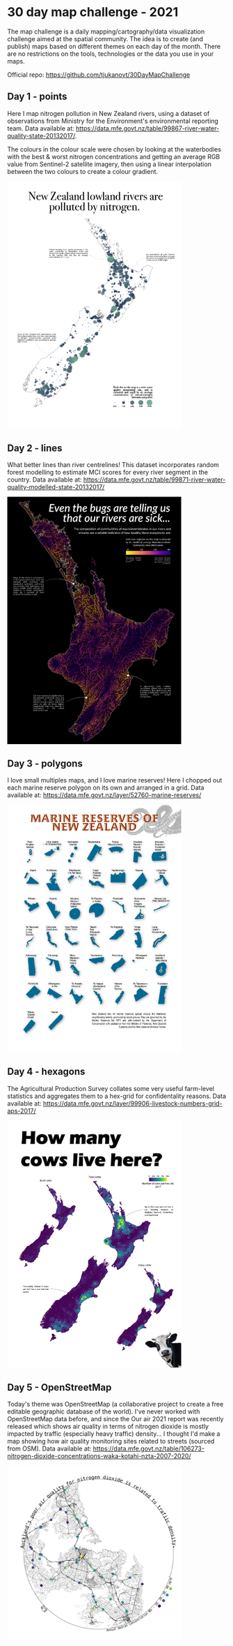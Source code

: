 # 30 day map challenge - 2021

The map challenge is a daily mapping/cartography/data visualization challenge aimed at the spatial community. The idea is to create (and publish) maps based on different themes on each day of the month. There are no restrictions on the tools, technologies or the data you use in your maps.

Official repo: https://github.com/tjukanovt/30DayMapChallenge

## Day 1 - points

Here I map nitrogen pollution in New Zealand rivers, using a dataset of observations from Ministry for the Environment's environmental reporting team. 
Data available at: https://data.mfe.govt.nz/table/99867-river-water-quality-state-20132017/. 

The colours in the colour scale were chosen by looking at the waterbodies with the best & worst nitrogen concentrations and getting an average RGB value from Sentinel-2 satellite imagery, then using a linear interpolation between the two colours to create a colour gradient. 

<a href="outputs/day1-illustrator.pdf">
  <img src="outputs/day1-illustrator.jpg" width=400 align=centre>
</a>

## Day 2 - lines

What better lines than river centrelines! This dataset incorporates random forest modelling to estimate MCI scores for every river segment in the country. 
Data available at: https://data.mfe.govt.nz/table/99871-river-water-quality-modelled-state-20132017/

<a href="https://raw.githubusercontent.com/isaacbain/30daymapchallenge-2021/main/outputs/day2-illustrator.jpg">
  <img src="outputs/day2-illustrator.jpg" width=400 align=centre>
</a>

## Day 3 - polygons

I love small multiples maps, and I love marine reserves! Here I chopped out each marine reserve polygon on its own and arranged in a grid. 
Data available at: https://data.mfe.govt.nz/layer/52760-marine-reserves/

<a href="outputs/day3-illustrator.pdf">
  <img src="outputs/day3-illustrator.jpg" width=400 align=centre>
</a>

## Day 4 - hexagons

The Agricultural Production Survey collates some very useful farm-level statistics and aggregates them to a hex-grid for confidentality reasons. 
Data available at: https://data.mfe.govt.nz/layer/99906-livestock-numbers-grid-aps-2017/

<a href="outputs/day4-illustrator.pdf">
  <img src="outputs/day4-illustrator.jpg" width=400 align=centre>
</a>

## Day 5 - OpenStreetMap

Today's theme was OpenStreetMap (a collaborative project to create a free editable geographic database of the world). I've never worked with OpenStreetMap data before, and since the Our air 2021 report was recently released which shows air quality in terms of nitrogen dioxide is mostly impacted by traffic (especially heavy traffic) density... I thought I'd make a map showing how air quality monitoring sites related to streets (sourced from OSM). 
Data available at: https://data.mfe.govt.nz/table/106273-nitrogen-dioxide-concentrations-waka-kotahi-nzta-2007-2020/

<a href="outputs/day5-illustrator.jpg">
  <img src="outputs/day5-illustrator.jpg" width=400 align=centre>
</a>
